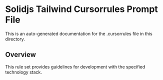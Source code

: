 # Solidjs Tailwind Cursorrules Prompt File

This is an auto-generated documentation for the .cursorrules file in this directory.

## Overview

This rule set provides guidelines for development with the specified technology stack.
